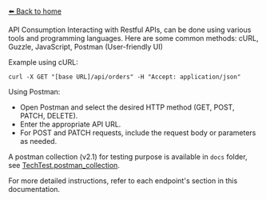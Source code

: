 [⬅️ Back to home](../README.md)

API Consumption
Interacting with Restful APIs, can be done using various tools and programming languages. Here are some common methods: cURL, Guzzle, JavaScript, Postman (User-friendly UI)

Example using cURL:
```
curl -X GET "[base URL]/api/orders" -H "Accept: application/json"
```
Using Postman:
* Open Postman and select the desired HTTP method (GET, POST, PATCH, DELETE).
* Enter the appropriate API URL.
* For POST and PATCH requests, include the request body or parameters as needed.

A postman collection (v2.1) for testing purpose is available in `docs` folder, see [TechTest.postman_collection](TechTest.postman_collection.json).

For more detailed instructions, refer to each endpoint's section in this documentation.
